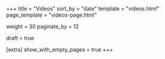 +++
title = "Videos"
sort_by = "date"
template = "videos.html"
page_template = "videos-page.html"

weight = 30
paginate_by = 12

draft = true

[extra]
show_with_empty_pages = true
+++
